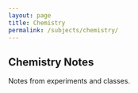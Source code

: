 ```yaml
---
layout: page
title: Chemistry
permalink: /subjects/chemistry/
---
```


## Chemistry Notes

Notes from experiments and classes.
